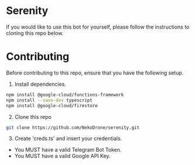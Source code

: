 # Serenity
If you would like to use this bot for yourself, please follow the instructions to cloning this repo below.
# Contributing
Before contributing to this repo, ensure that you have the following setup.
 1. Install dependencies.
 ```sh
 npm install @google-cloud/functions-framework
 npm install --save-dev typescript
 npm install @google-cloud/firestore
 ```
 2. Clone this repo
 ```sh
 git clone https://github.com/NekoDrone/serenity.git
 ```
 
 3.  Create 'creds.ts' and insert your credentials.
   - You MUST have a valid Telegram Bot Token.
   - You MUST have a valid Google API Key.
